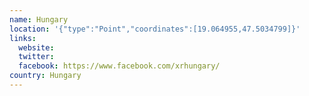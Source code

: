 ```yaml
---
name: Hungary
location: '{"type":"Point","coordinates":[19.064955,47.5034799]}'
links:
  website: 
  twitter: 
  facebook: https://www.facebook.com/xrhungary/
country: Hungary
---
```

